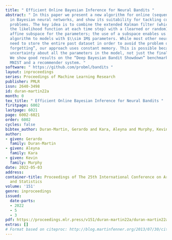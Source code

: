 ```yaml
---
title: " Efficient Online Bayesian Inference for Neural Bandits "
abstract: " In this paper we present a new algorithm for online (sequential) inference
  in Bayesian neural networks, and show its suitability for tackling contextual bandit
  problems. The key idea is to combine the extended Kalman filter (which locally linearizes
  the likelihood function at each time step) with a (learned or random) low-dimensional
  affine subspace for the parameters; the use of a subspace enables us to scale our
  algorithm to models with $\\sim 1M$ parameters. While most other neural bandit methods
  need to store the entire past dataset in order to avoid the problem of “catastrophic
  forgetting”, our approach uses constant memory. This is possible because we represent
  uncertainty about all the parameters in the model, not just the final linear layer.
  We show good results on the “Deep Bayesian Bandit Showdown” benchmark, as well as
  MNIST and a recommender system. "
software: " https://github.com/probml/bandits "
layout: inproceedings
series: Proceedings of Machine Learning Research
publisher: PMLR
issn: 2640-3498
id: duran-martin22a
month: 0
tex_title: " Efficient Online Bayesian Inference for Neural Bandits "
firstpage: 6002
lastpage: 6021
page: 6002-6021
order: 6002
cycles: false
bibtex_author: Duran-Martin, Gerardo and Kara, Aleyna and Murphy, Kevin
author:
- given: Gerardo
  family: Duran-Martin
- given: Aleyna
  family: Kara
- given: Kevin
  family: Murphy
date: 2022-05-03
address:
container-title: Proceedings of The 25th International Conference on Artificial Intelligence
  and Statistics
volume: '151'
genre: inproceedings
issued:
  date-parts:
  - 2022
  - 5
  - 3
pdf: https://proceedings.mlr.press/v151/duran-martin22a/duran-martin22a.pdf
extras: []
# Format based on citeproc: http://blog.martinfenner.org/2013/07/30/citeproc-yaml-for-bibliographies/
---
```

